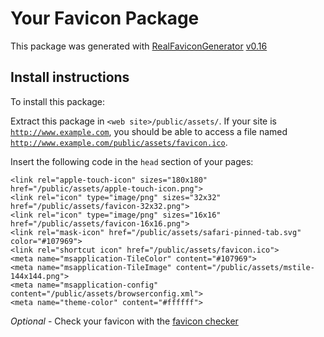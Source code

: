 # Your Favicon Package

This package was generated with [RealFaviconGenerator](https://realfavicongenerator.net/) [v0.16](https://realfavicongenerator.net/change_log#v0.16)

## Install instructions

To install this package:

Extract this package in <code>&lt;web site&gt;/public/assets/</code>. If your site is <code>http://www.example.com</code>, you should be able to access a file named <code>http://www.example.com/public/assets/favicon.ico</code>.

Insert the following code in the `head` section of your pages:

    <link rel="apple-touch-icon" sizes="180x180" href="/public/assets/apple-touch-icon.png">
    <link rel="icon" type="image/png" sizes="32x32" href="/public/assets/favicon-32x32.png">
    <link rel="icon" type="image/png" sizes="16x16" href="/public/assets/favicon-16x16.png">
    <link rel="mask-icon" href="/public/assets/safari-pinned-tab.svg" color="#107969">
    <link rel="shortcut icon" href="/public/assets/favicon.ico">
    <meta name="msapplication-TileColor" content="#107969">
    <meta name="msapplication-TileImage" content="/public/assets/mstile-144x144.png">
    <meta name="msapplication-config" content="/public/assets/browserconfig.xml">
    <meta name="theme-color" content="#ffffff">

*Optional* - Check your favicon with the [favicon checker](https://realfavicongenerator.net/favicon_checker)
